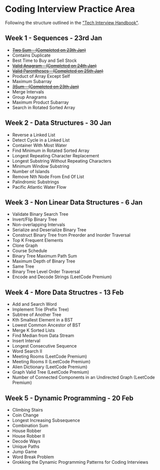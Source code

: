 # Coding Interview Practice Area

Following the structure outlined in the ["Tech Interview Handbook"](https://techinterviewhandbook.org/best-practice-questions/). 

## Week 1 - Sequences - 23rd Jan
- [~~Two Sum - (Completed on 23th Jan)~~](./problems/two_sums.py)
- Contains Duplicate
- Best Time to Buy and Sell Stock
- [~~Valid Anagram - (Completed on 24th Jan)~~](./problems/is_anagram.py)
- [~~Valid Parentheses - (Completed on 25th Jan)~~](./problems/is_valid_parantheses.py)
- Product of Array Except Self
- Maximum Subarray
- [~~3Sum - (Completed on 23th Jan)~~](./problems/three_sums.py)
- Merge Intervals
- Group Anagrams
- Maximum Product Subarray
- Search in Rotated Sorted Array

## Week 2 - Data Structures - 30 Jan
- Reverse a Linked List
- Detect Cycle in a Linked List
- Container With Most Water
- Find Minimum in Rotated Sorted Array
- Longest Repeating Character Replacement
- Longest Substring Without Repeating Characters
- Minimum Window Substring
- Number of Islands
- Remove Nth Node From End Of List
- Palindromic Substrings
- Pacific Atlantic Water Flow

## Week 3 - Non Linear Data Structures - 6 Jan
- Validate Binary Search Tree
- Invert/Flip Binary Tree
- Non-overlapping Intervals
- Serialize and Deserialize Binary Tree
- Construct Binary Tree from Preorder and Inorder Traversal
- Top K Frequent Elements
- Clone Graph
- Course Schedule
- Binary Tree Maximum Path Sum
- Maximum Depth of Binary Tree
- Same Tree
- Binary Tree Level Order Traversal
- Encode and Decode Strings (LeetCode Premium)

## Week 4 - More Data Structres - 13 Feb
- Add and Search Word
- Implement Trie (Prefix Tree)
- Subtree of Another Tree
- Kth Smallest Element in a BST
- Lowest Common Ancestor of BST
- Merge K Sorted Lists
- Find Median from Data Stream
- Insert Interval
- Longest Consecutive Sequence
- Word Search II
- Meeting Rooms (LeetCode Premium)
- Meeting Rooms II (LeetCode Premium)
- Alien Dictionary (LeetCode Premium)
- Graph Valid Tree (LeetCode Premium)
- Number of Connected Components in an Undirected Graph (LeetCode Premium)

## Week 5 - Dynamic Programming - 20 Feb
- Climbing Stairs
- Coin Change
- Longest Increasing Subsequence
- Combination Sum
- House Robber
- House Robber II
- Decode Ways
- Unique Paths
- Jump Game
- Word Break Problem
- Grokking the Dynamic Programming Patterns for Coding Interviews